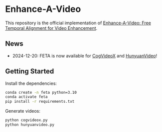 # Enhance-A-Video

This repository is the official implementation of [Enhance-A-Video: Free Temporal Alignment for Video Enhancement](https://oahzxl.github.io/FETA/).

## News
- 2024-12-20: FETA is now available for [CogVideoX](https://github.com/THUDM/CogVideo) and [HunyuanVideo](https://huggingface.co/THUDM/HunyuanVideo-2b)!

## Getting Started

Install the dependencies:

```bash
conda create -n feta python=3.10
conda activate feta
pip install -r requirements.txt
```

Generate videos:

```bash
python cogvideox.py
python hunyuanvideo.py
```
